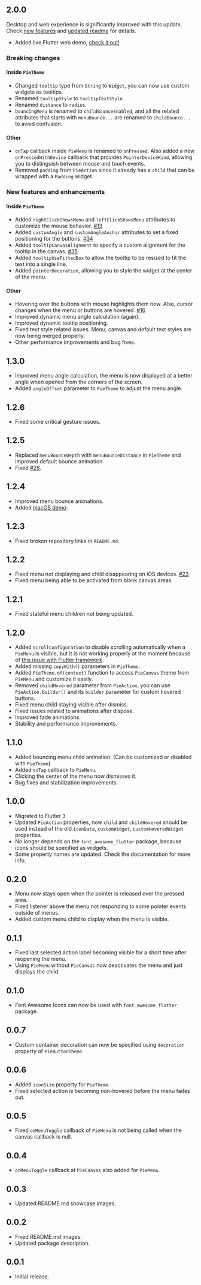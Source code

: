 ## 2.0.0

Desktop and web experience is significantly improved with this update. Check [new features](#new-features-and-enhancements) and [updated readme](https://pub.dev/packages/pie_menu) for details.

* Added live Flutter web demo, [check it out!](https://rasitayaz.github.io/flutter-pie-menu)

### Breaking changes

#### Inside `PieTheme`

* Changed `tooltip` type from `String` to `Widget`, you can now use custom widgets as tooltips.
* Renamed `tooltipStyle` to `tooltipTextStyle`.
* Renamed `distance` to `radius`.
* `bouncingMenu` is renamed to `childBounceEnabled`, and all the related attributes that starts with `menuBounce...` are renamed to `childBounce...` to avoid confusion.

#### Other

* `onTap` callback inside `PieMenu` is renamed to `onPressed`. Also added a new `onPressedWithDevice` callback that provides `PointerDeviceKind`, allowing you to distinguish between mouse and touch events.
* Removed `padding` from `PieAction` since it already has a `child` that can be wrapped with a `Padding` widget.

### New features and enhancements

#### Inside `PieTheme`

* Added `rightClickShowsMenu` and `leftClickShowsMenu` attributes to customize the mouse behavior. [#13](https://github.com/rasitayaz/flutter-pie-menu/issues/13)
* Added `customAngle` and `customAngleAnchor` attributes to set a fixed positioning for the buttons. [#34](https://github.com/rasitayaz/flutter-pie-menu/issues/34)
* Added `tooltipCanvasAlignment` to specify a custom alignment for the tooltip in the canvas. [#35](https://github.com/rasitayaz/flutter-pie-menu/pull/35)
* Added `tooltipUseFittedBox` to allow the tooltip to be resized to fit the text into a single line.
* Added `pointerDecoration`, allowing you to style the widget at the center of the menu.

#### Other

* Hovering over the buttons with mouse highlights them now. Also, cursor changes when the menu or buttons are hovered. [#16](https://github.com/rasitayaz/flutter-pie-menu/issues/16)
* Improved dynamic menu angle calculation (again).
* Improved dynamic tooltip positioning.
* Fixed text style related issues. Menu, canvas and default text styles are now being merged properly.
* Other performance improvements and bug fixes.

## 1.3.0

* Improved menu angle calculation, the menu is now displayed at a better angle when opened from the corners of the screen.
* Added `angleOffset` parameter to `PieTheme` to adjust the menu angle.

## 1.2.6

* Fixed some critical gesture issues.

## 1.2.5

* Replaced `menuBounceDepth` with `menuBounceDistance` in `PieTheme` and improved default bounce animation.
* Fixed [#28](https://github.com/rasitayaz/flutter-pie-menu/issues/28).

## 1.2.4

* Improved menu bounce animations.
* Added [macOS demo](https://github.com/rasitayaz/flutter-pie-menu/raw/main/example/demo-macos.zip).

## 1.2.3

* Fixed broken repository links in `README.md`.

## 1.2.2

* Fixed menu not displaying and child disappearing on iOS devices. [#23](https://github.com/rasitayaz/flutter-pie-menu/issues/23)
* Fixed menu being able to be activated from blank canvas areas.

## 1.2.1

* Fixed stateful menu children not being updated.

## 1.2.0

* Added `ScrollConfiguration` to disable scrolling automatically when a `PieMenu` is visible, but it is not working properly at the moment because of [this issue with Flutter framework](https://github.com/flutter/flutter/issues/111170).
* Added missing `copyWith()` parameters in `PieTheme`.
* Added `PieTheme.of(context)` function to access `PieCanvas` theme from `PieMenu` and customize it easily.
* Removed `childHovered` parameter from `PieAction`, you can use `PieAction.builder()` and its `builder` parameter for custom hovered buttons.
* Fixed menu child staying visible after dismiss.
* Fixed issues related to animations after dispose.
* Improved fade animations.
* Stability and performance improvements.

## 1.1.0

* Added bouncing menu child animation. (Can be customized or disabled with `PieTheme`)
* Added `onTap` callback to `PieMenu`.
* Clicking the center of the menu now dismisses it.
* Bug fixes and stabilization improvements.

## 1.0.0

* Migrated to Flutter 3
* Updated `PieAction` properties, now `child` and `childHovered` should be used instead of the old `iconData`, `customWidget`, `customHoveredWidget` properties.
* No longer depends on the `font_awesome_flutter` package, because icons should be specified as widgets.
* Some property names are updated. Check the documentation for more info.

## 0.2.0

* Menu now stays open when the pointer is released over the pressed area.
* Fixed listener above the menu not responding to some pointer events outside of menus.
* Added custom menu child to display when the menu is visible.

## 0.1.1

* Fixed last selected action label becoming visible for a short time after reopening the menu.
* Using `PieMenu` without `PieCanvas` now deactivates the menu and just displays the child.

## 0.1.0

* Font Awesome Icons can now be used with `font_awesome_flutter` package.

## 0.0.7

* Custom container decoration can now be specified using `decoration` property of `PieButtonTheme`.

## 0.0.6

* Added `iconSize` property for `PieTheme`.
* Fixed selected action is becoming non-hovered before the menu fades out.

## 0.0.5

* Fixed `onMenuToggle` callback of `PieMenu` is not being called when the canvas callback is null.

## 0.0.4

* `onMenuToggle` callback at `PieCanvas` also added for `PieMenu`.

## 0.0.3

* Updated README.md showcase images.

## 0.0.2

* Fixed README.md images.
* Updated package description.

## 0.0.1

* Initial release.
